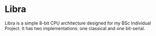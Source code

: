 # Libra

Libra is a simple 8-bit CPU architecture designed for my BSc Individual Project.
It has two implementations: one classical and one bit-serial.
